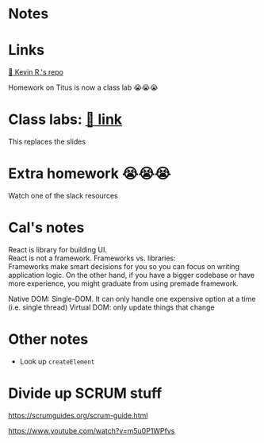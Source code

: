 # Notes

# Links

[🔗 Kevin R.'s repo](https://github.com/rollinzo/fall2021notes)

Homework on Titus is now a class lab 😭😭😭

# Class labs: [🔗 link](https://jscomplete.com/learn/complete-intro-react)

This replaces the slides

# Extra homework 😭😭😭

Watch one of the slack resources

# Cal's notes

React is library for building UI.  
React is not a framework.
Frameworks vs. libraries:  
Frameworks make smart decisions for you so you can focus on writing application logic.
On the other hand, if you have a bigger codebase or have more experience, you might graduate from using premade framework.

Native DOM: Single-DOM.
It can only handle one expensive option at a time (i.e. single thread)
Virtual DOM: only update things that change

# Other notes

- Look up `createElement`

# Divide up SCRUM stuff

https://scrumguides.org/scrum-guide.html

https://www.youtube.com/watch?v=m5u0P1WPfvs
